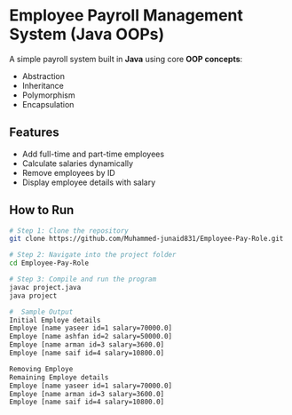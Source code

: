 # Employee Payroll Management System (Java OOPs)

A simple payroll system built in **Java** using core **OOP concepts**:
- Abstraction
- Inheritance
- Polymorphism
- Encapsulation

## Features
- Add full-time and part-time employees
- Calculate salaries dynamically
- Remove employees by ID
- Display employee details with salary

## How to Run
```bash
# Step 1: Clone the repository
git clone https://github.com/Muhammed-junaid831/Employee-Pay-Role.git

# Step 2: Navigate into the project folder
cd Employee-Pay-Role

# Step 3: Compile and run the program
javac project.java
java project

#  Sample Output
Initial Employe details 
Employe [name yaseer id=1 salary=70000.0]
Employe [name ashfan id=2 salary=50000.0]
Employe [name arman id=3 salary=3600.0]
Employe [name saif id=4 salary=10800.0]

Removing Employe 
Remaining Employe details 
Employe [name yaseer id=1 salary=70000.0]
Employe [name arman id=3 salary=3600.0]
Employe [name saif id=4 salary=10800.0]


